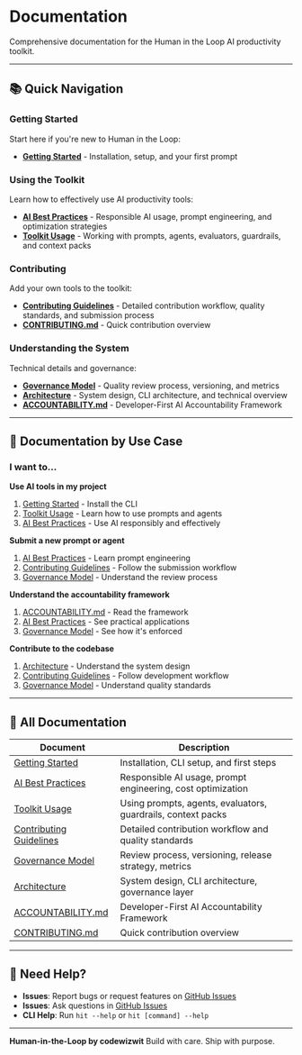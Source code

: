 # Documentation

Comprehensive documentation for the Human in the Loop AI productivity toolkit.

---

## 📚 Quick Navigation

### Getting Started

Start here if you're new to Human in the Loop:

- **[Getting Started](./getting-started.md)** - Installation, setup, and your first prompt

### Using the Toolkit

Learn how to effectively use AI productivity tools:

- **[AI Best Practices](./ai-best-practices.md)** - Responsible AI usage, prompt engineering, and optimization strategies
- **[Toolkit Usage](./toolkit-usage.md)** - Working with prompts, agents, evaluators, guardrails, and context packs

### Contributing

Add your own tools to the toolkit:

- **[Contributing Guidelines](./contributing-guidelines.md)** - Detailed contribution workflow, quality standards, and submission process
- **[CONTRIBUTING.md](../CONTRIBUTING.md)** - Quick contribution overview

### Understanding the System

Technical details and governance:

- **[Governance Model](./governance-model.md)** - Quality review process, versioning, and metrics
- **[Architecture](./architecture.md)** - System design, CLI architecture, and technical overview
- **[ACCOUNTABILITY.md](../ACCOUNTABILITY.md)** - Developer-First AI Accountability Framework

---

## 🎯 Documentation by Use Case

### I want to...

**Use AI tools in my project**

1. [Getting Started](./getting-started.md) - Install the CLI
2. [Toolkit Usage](./toolkit-usage.md) - Learn how to use prompts and agents
3. [AI Best Practices](./ai-best-practices.md) - Use AI responsibly and effectively

**Submit a new prompt or agent**

1. [AI Best Practices](./ai-best-practices.md) - Learn prompt engineering
2. [Contributing Guidelines](./contributing-guidelines.md) - Follow the submission workflow
3. [Governance Model](./governance-model.md) - Understand the review process

**Understand the accountability framework**

1. [ACCOUNTABILITY.md](../ACCOUNTABILITY.md) - Read the framework
2. [AI Best Practices](./ai-best-practices.md) - See practical applications
3. [Governance Model](./governance-model.md) - See how it's enforced

**Contribute to the codebase**

1. [Architecture](./architecture.md) - Understand the system design
2. [Contributing Guidelines](./contributing-guidelines.md) - Follow development workflow
3. [Governance Model](./governance-model.md) - Understand quality standards

---

## 📖 All Documentation

| Document                                                | Description                                                  |
| ------------------------------------------------------- | ------------------------------------------------------------ |
| [Getting Started](./getting-started.md)                 | Installation, CLI setup, and first steps                     |
| [AI Best Practices](./ai-best-practices.md)             | Responsible AI usage, prompt engineering, cost optimization  |
| [Toolkit Usage](./toolkit-usage.md)                     | Using prompts, agents, evaluators, guardrails, context packs |
| [Contributing Guidelines](./contributing-guidelines.md) | Detailed contribution workflow and quality standards         |
| [Governance Model](./governance-model.md)               | Review process, versioning, release strategy, metrics        |
| [Architecture](./architecture.md)                       | System design, CLI architecture, governance layer            |
| [ACCOUNTABILITY.md](../ACCOUNTABILITY.md)               | Developer-First AI Accountability Framework                  |
| [CONTRIBUTING.md](../CONTRIBUTING.md)                   | Quick contribution overview                                  |

---

## 🤔 Need Help?

- **Issues**: Report bugs or request features on [GitHub Issues](https://github.com/codewizwit/human-in-the-loop/issues)
- **Issues**: Ask questions in [GitHub Issues](https://github.com/codewizwit/human-in-the-loop/issues)
- **CLI Help**: Run `hit --help` or `hit [command] --help`

---

**Human-in-the-Loop by codewizwit**
Build with care. Ship with purpose.
